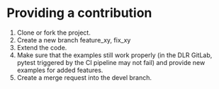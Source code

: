 # Providing a contribution
1. Clone or fork the project.
2. Create a new branch feature_xy, fix_xy
3. Extend the code.
4. Make sure that the examples still work properly (in the DLR GitLab, pytest triggered by the CI pipeline may not fail) and provide new examples for added features.
5. Create a merge request into the devel branch.
